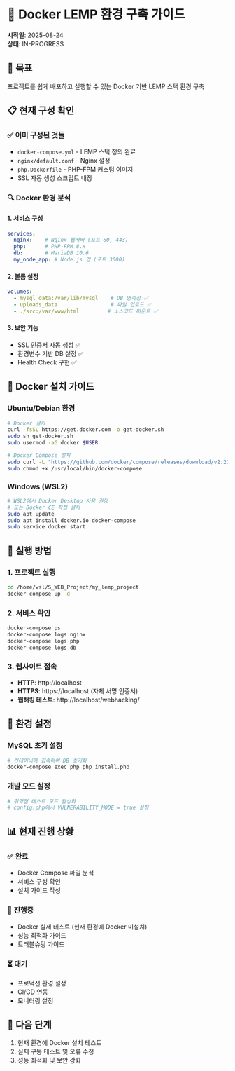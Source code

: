 # 🔄 Docker LEMP 환경 구축 가이드

**시작일**: 2025-08-24  
**상태**: IN-PROGRESS  

## 🎯 목표
프로젝트를 쉽게 배포하고 실행할 수 있는 Docker 기반 LEMP 스택 환경 구축

## 📋 현재 구성 확인

### ✅ 이미 구성된 것들
- `docker-compose.yml` - LEMP 스택 정의 완료
- `nginx/default.conf` - Nginx 설정
- `php.Dockerfile` - PHP-FPM 커스텀 이미지
- SSL 자동 생성 스크립트 내장

### 🔍 Docker 환경 분석

#### 1. **서비스 구성**
```yaml
services:
  nginx:    # Nginx 웹서버 (포트 80, 443)
  php:      # PHP-FPM 8.x
  db:       # MariaDB 10.6
  my_node_app: # Node.js 앱 (포트 3000)
```

#### 2. **볼륨 설정**
```yaml
volumes:
  - mysql_data:/var/lib/mysql    # DB 영속성 ✅
  - uploads_data                 # 파일 업로드 ✅  
  - ./src:/var/www/html         # 소스코드 마운트 ✅
```

#### 3. **보안 기능**
- SSL 인증서 자동 생성 ✅
- 환경변수 기반 DB 설정 ✅
- Health Check 구현 ✅

## 🚀 Docker 설치 가이드

### Ubuntu/Debian 환경
```bash
# Docker 설치
curl -fsSL https://get.docker.com -o get-docker.sh
sudo sh get-docker.sh
sudo usermod -aG docker $USER

# Docker Compose 설치  
sudo curl -L "https://github.com/docker/compose/releases/download/v2.21.0/docker-compose-$(uname -s)-$(uname -m)" -o /usr/local/bin/docker-compose
sudo chmod +x /usr/local/bin/docker-compose
```

### Windows (WSL2)
```bash
# WSL2에서 Docker Desktop 사용 권장
# 또는 Docker CE 직접 설치
sudo apt update
sudo apt install docker.io docker-compose
sudo service docker start
```

## 🏃 실행 방법

### 1. 프로젝트 실행
```bash
cd /home/wsl/S_WEB_Project/my_lemp_project
docker-compose up -d
```

### 2. 서비스 확인
```bash
docker-compose ps
docker-compose logs nginx
docker-compose logs php
docker-compose logs db
```

### 3. 웹사이트 접속
- **HTTP**: http://localhost
- **HTTPS**: https://localhost (자체 서명 인증서)
- **웹해킹 테스트**: http://localhost/webhacking/

## 🔧 환경 설정

### MySQL 초기 설정
```bash
# 컨테이너에 접속하여 DB 초기화
docker-compose exec php php install.php
```

### 개발 모드 설정
```bash
# 취약점 테스트 모드 활성화
# config.php에서 VULNERABILITY_MODE = true 설정
```

## 📊 현재 진행 상황

### ✅ 완료
- Docker Compose 파일 분석
- 서비스 구성 확인
- 설치 가이드 작성

### 🔄 진행중  
- Docker 실제 테스트 (현재 환경에 Docker 미설치)
- 성능 최적화 가이드
- 트러블슈팅 가이드

### ⏳ 대기
- 프로덕션 환경 설정
- CI/CD 연동
- 모니터링 설정

## 🎯 다음 단계
1. 현재 환경에 Docker 설치 테스트
2. 실제 구동 테스트 및 오류 수정
3. 성능 최적화 및 보안 강화